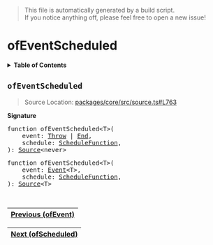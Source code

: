 > This file is automatically generated by a build script.<br>If you notice anything off, please feel free to open a new issue!

# ofEventScheduled

<details><summary><b>Table of Contents</b></summary><br>

1. [<code>ofEventScheduled</code>](#ofEventScheduled)</details>

## <a name="ofEventScheduled"></a><code>ofEventScheduled</code>

> Source Location: [packages\/core\/src\/source.ts#L763](..\/..\/packages\/core\/src\/source.ts#L763)

<b>Signature</b>

<pre>function ofEventScheduled&lt;T&gt;(<br>    event: <a href="../01-api-basics/01-Event.md#Throw-Interface">Throw</a> | <a href="../01-api-basics/01-Event.md#End-Interface">End</a>,<br>    schedule: <a href="../05-api-schedule-functions/00-ScheduleFunction.md#ScheduleFunction">ScheduleFunction</a>,<br>): <a href="../01-api-basics/03-Source.md#Source-Interface">Source</a>&lt;never&gt;</pre>

<pre>function ofEventScheduled&lt;T&gt;(<br>    event: <a href="../01-api-basics/01-Event.md#Event">Event</a>&lt;T&gt;,<br>    schedule: <a href="../05-api-schedule-functions/00-ScheduleFunction.md#ScheduleFunction">ScheduleFunction</a>,<br>): <a href="../01-api-basics/03-Source.md#Source-Interface">Source</a>&lt;T&gt;</pre><br>

| [Previous \(ofEvent\)](23-ofEvent.md#readme) |
| --- |

<div align="right">

| [Next \(ofScheduled\)](25-ofScheduled.md#readme) |
| --- |
</div>
